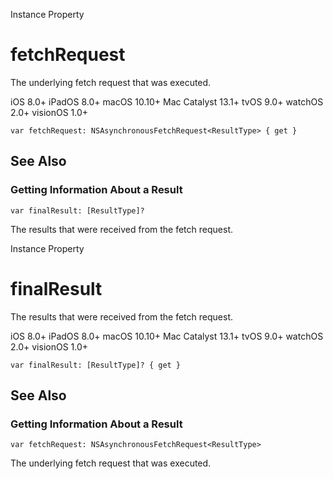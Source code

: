 Instance Property

# fetchRequest

The underlying fetch request that was executed.

iOS 8.0+  iPadOS 8.0+  macOS 10.10+  Mac Catalyst 13.1+  tvOS 9.0+  watchOS
2.0+  visionOS 1.0+

    
    
    var fetchRequest: NSAsynchronousFetchRequest<ResultType> { get }

## See Also

### Getting Information About a Result

`var finalResult: [ResultType]?`

The results that were received from the fetch request.

Instance Property

# finalResult

The results that were received from the fetch request.

iOS 8.0+  iPadOS 8.0+  macOS 10.10+  Mac Catalyst 13.1+  tvOS 9.0+  watchOS
2.0+  visionOS 1.0+

    
    
    var finalResult: [ResultType]? { get }

## See Also

### Getting Information About a Result

`var fetchRequest: NSAsynchronousFetchRequest<ResultType>`

The underlying fetch request that was executed.

